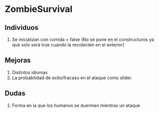 # ZombieSurvival

## Individuos
1. Se inicializan con comida = false (No se pone en el constructuros ya que solo será true cuando la recolecten en el exterior)


## Mejoras
1. Distintos idiomas
2. La probabilidad de exito/fracaso en el ataque como slider.

## Dudas
1. Forma en la que los humanos se duermen mientras un ataque